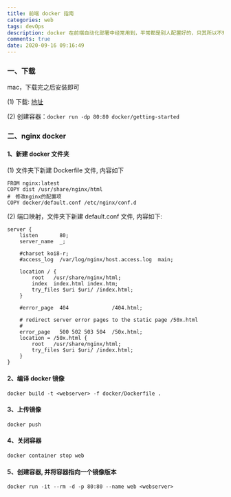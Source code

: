 ```yaml
---
title: 前端 docker 指南
categories: web
tags: devOps
description: docker 在前端自动化部署中经常用到，平常都是别人配置好的，只其所以不知其然，自己走一遍，做个笔记
comments: true
date: 2020-09-16 09:16:49
---
```

### 一、下载

mac，下载完之后安装即可

(1) 下载: [地址](https://hub.docker.com/editions/community/docker-ce-desktop-mac/)

(2) 创建容器：`docker run -dp 80:80 docker/getting-started`

### 二、nginx docker

#### 1、新建 docker 文件夹

(1) 文件夹下新建 Dockerfile 文件, 内容如下

```docker
FROM nginx:latest
COPY dist /usr/share/nginx/html
#　修改nginx的配置项
COPY docker/default.conf /etc/nginx/conf.d
```

(2) 端口映射，文件夹下新建 default.conf 文件, 内容如下:

```
server {
    listen       80;
    server_name  _;

    #charset koi8-r;
    #access_log  /var/log/nginx/host.access.log  main;

    location / {
        root   /usr/share/nginx/html;
        index  index.html index.htm;
        try_files $uri $uri/ /index.html;
    }

    #error_page  404              /404.html;

    # redirect server error pages to the static page /50x.html
    #
    error_page   500 502 503 504  /50x.html;
    location = /50x.html {
        root   /usr/share/nginx/html;
        try_files $uri $uri/ /index.html;
    }
}
```

#### 2、编译 docker 镜像

```
docker build -t <webserver> -f docker/Dockerfile .
```

#### 3、上传镜像

```
docker push
```

#### 4、关闭容器

```
docker container stop web
```

#### 5、创建容器, 并将容器指向一个镜像版本

```docker
docker run -it --rm -d -p 80:80 --name web <webserver>
```
